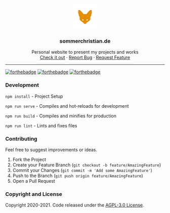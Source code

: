 <!-- Header -->
<br />
<p align="center">
  <a href="https://github.com/othneildrew/Best-README-Template">
    <img src="src/assets/logo.png" alt="Logo" width="80" height="80">
  </a>

  <h3 align="center">sommerchristian.de</h3>

  <p align="center">
    Personal website to present my projects and works
	<br>
    <a href="https://sommerchristian.de">Check it out</a>
    ·
    <a href="https://github.com/BlackGhostHD/website/issues">Report Bug</a>
    ·
    <a href="https://github.com/BlackGhostHD/website/issues">Request Feature</a>
  </p>
</p>

<hr>

<!-- Badges -->
[![forthebadge](https://forthebadge.com/images/badges/made-with-vue.svg)](https://forthebadge.com)
[![forthebadge](https://forthebadge.com/images/badges/built-with-love.svg)](https://forthebadge.com)
[![forthebadge](https://forthebadge.com/images/badges/compatibility-club-penguin.svg)](https://forthebadge.com)

<!-- Development -->
### Development

`npm install`	-	Project Setup

`npm run serve`	-	Compiles and hot-reloads for development

`npm run build`	-	Compiles and minifies for production

`npm run lint`	-	Lints and fixes files

<!-- Contributing -->
### Contributing
Feel free to suggest improvements or ideas.
1. Fork the Project
2. Create your Feature Branch (`git checkout -b feature/AmazingFeature`)
3. Commit your Changes (`git commit -m 'Add some AmazingFeature'`)
4. Push to the Branch (`git push origin feature/AmazingFeature`)
5. Open a Pull Request

<!-- Copyright & License -->
### Copyright and License
Copyright 2020-2021. Code released under the [AGPL-3.0 License](https://github.com/BlackGhostHD/website/blob/main/LICENSE).
